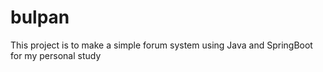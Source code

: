 # bulpan
This project is to make a simple forum system using Java and SpringBoot for my personal study

